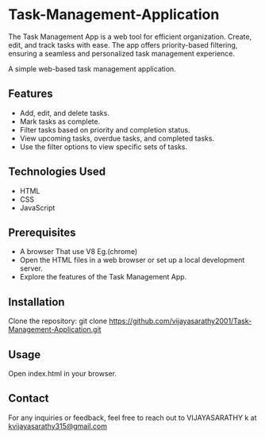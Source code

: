 # Task-Management-Application
The Task Management App is a web tool for efficient organization. Create, edit, and track tasks with ease. The app offers priority-based filtering, ensuring a seamless and personalized task management experience.


A simple web-based task management application.

## Features

- Add, edit, and delete tasks.
- Mark tasks as complete.
- Filter tasks based on priority and completion status.
- View upcoming tasks, overdue tasks, and completed tasks.
- Use the filter options to view specific sets of tasks.
## Technologies Used

- HTML
- CSS
- JavaScript

## Prerequisites

- A browser That use V8 Eg.(chrome)
- Open the HTML files in a web browser or set up a local development server.
- Explore the features of the Task Management App.

## Installation
Clone the repository: git clone https://github.com/vijayasarathy2001/Task-Management-Application.git

## Usage
Open index.html in your browser.

## Contact
For any inquiries or feedback, feel free to reach out to VIJAYASARATHY k at kvijayasarathy315@gmail.com
